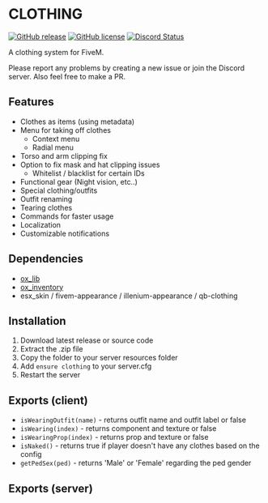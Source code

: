 # CLOTHING
[![GitHub release](https://img.shields.io/github/v/release/LikeManTV/clothing.svg)](https://github.com/LikeManTV/clothing/releases/latest)
[![GitHub license](https://img.shields.io/github/license/LikeManTV/clothing.svg)](LICENSE)
<a href="https://discordapp.com/invite/54jH2Uu7tc" title="Chat on Discord"><img alt="Discord Status" src="https://discordapp.com/api/guilds/912329245789933569/widget.png"></a>

A clothing system for FiveM.

Please report any problems by creating a new issue or join the Discord server.
Also feel free to make a PR.

## Features
- Clothes as items (using metadata)
- Menu for taking off clothes
  - Context menu
  - Radial menu
- Torso and arm clipping fix
- Option to fix mask and hat clipping issues
  - Whitelist / blacklist for certain IDs
- Functional gear (Night vision, etc..)
- Special clothing/outfits
- Outfit renaming
- Tearing clothes
- Commands for faster usage
- Localization
- Customizable notifications
 
## Dependencies
- [ox_lib](https://github.com/overextended/ox_lib)
- [ox_inventory](https://github.com/overextended/ox_inventory)
- esx_skin / fivem-appearance / illenium-appearance / qb-clothing

## Installation
1. Download latest release or source code
2. Extract the .zip file
3. Copy the folder to your server resources folder
4. Add `ensure clothing` to your server.cfg
5. Restart the server

## Exports (client)
- `isWearingOutfit(name)` - returns outfit name and outfit label or false
- `isWearing(index)` - returns component and texture or false
- `isWearingProp(index)` - returns prop and texture or false
- `isNaked()` - returns true if player doesn't have any clothes based on the config
- `getPedSex(ped)` - returns 'Male' or 'Female' regarding the ped gender

## Exports (server)
